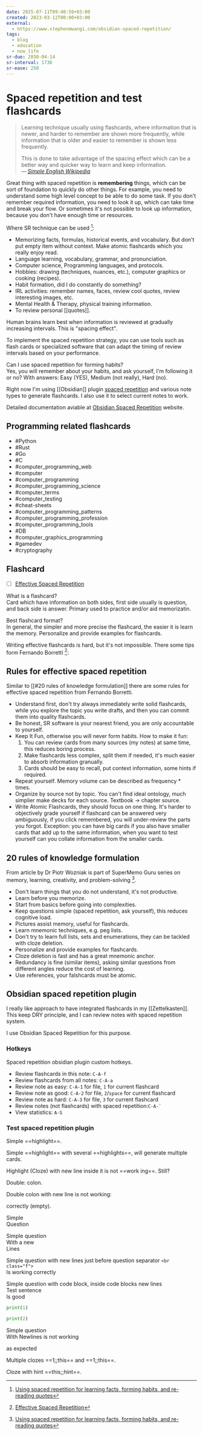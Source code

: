 ```yaml
---
date: 2025-07-11T09:40:59+03:00
created: 2023-03-12T00:00+03:00
external:
  - https://www.stephenmwangi.com/obsidian-spaced-repetition/
tags:
  - blog
  - education
  - now_life
sr-due: 2030-04-14
sr-interval: 1736
sr-ease: 250
---
```


# Spaced repetition and test flashcards

> Learning technique usually using flashcards, where information that is newer, and harder to remember are shown more frequently, while information that is older and easier to remember is shown less frequently.
>
> This is done to take advantage of the spacing effect which can be a better way and quicker way to learn and keep information.\
> — <cite>[Simple English Wikipedia](https://simple.wikipedia.org/wiki/Spaced_repetition)</cite>

Great thing with spaced repetition is **remembering** things, which can be sort of foundation to quickly do other things. For example, you need to understand some high level concept to be able to do some task. If you don't remember required information, you need to look it up, which can take time and break your flow. Or sometimes it's not possible to look up information, because you don't have enough time or resources.

Where SR technique can be used [^1]:

- Memorizing facts, formulas, historical events, and vocabulary. But don't put empty item without context. Make atomic flashcards which you really enjoy read.
- Language learning, vocabulary, grammar, and pronunciation.
- Computer science, Programming languages, and protocols.
- Hobbies: drawing (techniques, nuances, etc.), computer graphics or cooking (recipes).
- Habit formation, did I do constantly do something?
- IRL activities: remember names, faces, review cool quotes, review interesting images, etc.
- Mental Health & Therapy, physical training information.
- To review personal [[quotes]].

Human brains learn best when information is reviewed at gradually increasing intervals. This is "spacing effect".

To implement the spaced repetition strategy, you can use tools such as flash cards or specialized software that can adapt the timing of review intervals based on your performance.

Can I use spaced repetition for forming habits?
<br class="f">
Yes, you will remember about your habits, and ask yourself, I'm following it or no? With answers: Easy (YES), Medium (not really), Hard (no).

Right now I'm using [[Obsidian]] plugin [spaced repetition](https://www.stephenmwangi.com/obsidian-spaced-repetition/) and various note types to generate flashcards. I also use it to select current notes to work.

Detailed documentation aviable at [Obsidian Spaced Repetition](https://www.stephenmwangi.com/obsidian-spaced-repetition/) website.

## Programming related flashcards

- #Python
- #Rust
- #Go
- #C
- #computer_programming_web
- #computer
- #computer_programming
- #computer_programming_science
- #computer_terms
- #computer_testing
- #cheat-sheets
- #computer_programming_patterns
- #computer_programming_profession
- #computer_programming_tools
- #DB
- #computer_graphics_programming
- #gamedev
- #cryptography

## Flashcard

- [ ] [Effective Spaced Repetition](https://borretti.me/article/effective-spaced-repetition)

What is a flashcard?
<br class="f">
Card which have information on both sides, first side usually is question, and back side is answer. Primary used to practice and/or aid memorizatin.

Best flashcard format?
<br class="f">
In general, the simpler and more precise the flashcard, the easier it is learn the memory. Personalize and provide examples for flashcards.

Writing effective flashcards is hard, but it's not impossible. There some tips form Fernando Borretti [^3]:

## Rules for effective spaced repetition

Similar to [[#20 rules of knowledge formulation]] there are some rules for effective spaced repetition from Fernando Borretti.

- Understand first, don't try always immediately write solid flashcards, while you explore the topic you write drafts, and then you can commit them into quality flashcards.
- Be honest, SR software is your nearest friend, you are only accountable to yourself.
- Keep It Fun, otherwise you will never form habits. How to make it fun:
  1. You can review cards from many sources (my notes) at same time, this reduces boring process.
  2. Make flashcards less complex, split them if needed, it's much easier to absorb information granually.
  3. Cards should be easy to recall, put context information, some hints if required.
- Repeat yourself. Memory volume can be described as frequency * times.
- Organize by source not by topic. You can't find ideal ontology, much simplier make decks for each source. Textbook → chapter source.
- Write Atomic Flashcards, they should focus on one thing. It's harder to objectively grade yourself if flashcard can be answered very ambiguously, if you click remembered, you will under-review the parts you forgot. Exception: you can have big cards if you also have smaller cards that add up to the same information, when you want to test yourself can you collate information from the smaller cards.

## 20 rules of knowledge formulation

From article by Dr Piotr Wozniak is part of SuperMemo Guru series on memory, learning, creativity, and problem-solving [^1].

- Don't learn things that you do not understand, it's not productive.
- Learn before you memorize.
- Start from basics before going into complexities.
- Keep questions simple (spaced repetition, ask yourself), this reduces cognitive load.
- Pictures assist memory, useful for flashcards.
- Learn mnemonic techniques, e.g. peg lists.
- Don't try to learn full lists, sets and enumerations, they can be tackled with cloze deletion.
- Personalize and provide examples for flashcards.
- Cloze deletion is fast and has a great mnemonic anchor.
- Redundancy is fine (similar items), asking similar questions from different angles reduce the cost of learning.
- Use references, your falshcards must be atomic.

## Obsidian spaced repetition plugin

I really like approach to have integrated flashcards in my [[Zettelkasten]]. This keep DRY principle, and I can review notes with spaced repetition system.

I use Obsidian Spaced Repetition for this purpose.

### Hotkeys

Spaced repetition obsidian plugin custom hotkeys.

- Review flashcards in this note:<wbr class="f"> `C-A-f` <!--SR:!2024-09-24,3,221-->
- Review flashcards from all notes:<wbr class="f"> `C-A-a` <!--SR:!2024-09-30,9,240-->
- Review note as easy:<wbr class="f"> `C-A-1` for file, `1` for current flashcard <!--SR:!2024-09-24,3,221-->
- Review note as good:<wbr class="f"> `C-A-2` for file, `2`/`space` for current flashcard <!--SR:!2024-09-27,11,241-->
- Review note as hard:<wbr class="f"> `C-A-3` for file, `3` for current flashcard <!--SR:!2024-09-29,13,261-->
- Review notes (not flashcards) with spaced repetition:<wbr class="f"> `` C-A-` `` <!--SR:!2024-09-22,1,222-->
- View statistics:<wbr class="f"> `A-S` <!--SR:!2024-09-22,1,220-->

### Test spaced repetition plugin

Simple ==highlight==. <!--SR:!2024-10-10,24,279-->

Simple ==highlight== with several ==highlights==, will generate multiple cards.

Highlight (Cloze) with new line inside it is not ==work ing==. Still?

Double:<wbr class="f"> colon. <!--SR:!2024-10-27,36,281-->

Double colon with new line is not working:<br class="f">
<!--SR:!2024-10-08,17,259--> correctly (empty).

Simple
<br class="f">
Question <!--SR:!2024-10-14,28,280-->

Simple question
<br class="f">
With a new\
Lines <!--SR:!2024-10-13,22,260-->

Simple question with new lines just before question separator `<br class="f">`
<br class="f">
Is working correctly <!--SR:!2024-09-25,9,261-->

Simple question with code block, inside code blocks new lines
<br class="f">
Test sentence\
Is good

```python
print(1)

print(2)
```

<!--SR:!2024-09-27,6,261-->

Simple question
<br class="f">
With Newlines is not working <!--SR:!2024-09-27,6,261-->

as expected

Multiple clozes ==1;;this== and ==1;;this==.

Cloze with hint ==this;;hint==.

[^1]: [Using spaced repetition for learning facts, forming habits, and re-reading quotes](https://andrewtmckenzie.com/spaced_repetition#)

[^2]: [20 rules of knowledge formulation - supermemo.guru](https://supermemo.guru/wiki/20_rules_of_knowledge_formulation)

[^3]: [Effective Spaced Repetition](https://borretti.me/article/effective-spaced-repetition)
